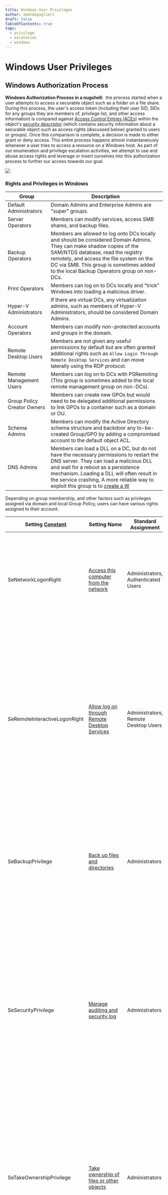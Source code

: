 ```yaml
---
title: Windows User Privileges
author: amandaguglieri
draft: false
TableOfContents: true
tags:
  - privilege
  - escalation
  - windows
---
```

# Windows User Privileges

## Windows Authorization Process

**Windows Authorization Process in a nugshell:**  the process started when a user attempts to access a securable object such as a folder on a file share. During this process, the user's access token (including their user SID, SIDs for any groups they are members of, privilege list, and other access information) is compared against [Access Control Entries (ACEs)](https://docs.microsoft.com/en-us/windows/win32/secauthz/access-control-entries) within the object's [security descriptor](https://docs.microsoft.com/en-us/windows/win32/secauthz/security-descriptors) (which contains security information about a securable object such as access rights (discussed below) granted to users or groups). Once this comparison is complete, a decision is made to either grant or deny access. This entire process happens almost instantaneously whenever a user tries to access a resource on a Windows host. As part of our enumeration and privilege escalation activities, we attempt to use and abuse access rights and leverage or insert ourselves into this authorization process to further our access towards our goal.

![](img/privileges.png)


### Rights and Privileges in Windows

| **Group**                   | **Description**                                                                                                                                                                                                                                                                                                                                                                                    |
| --------------------------- | -------------------------------------------------------------------------------------------------------------------------------------------------------------------------------------------------------------------------------------------------------------------------------------------------------------------------------------------------------------------------------------------------- |
| Default Administrators      | Domain Admins and Enterprise Admins are "super" groups.                                                                                                                                                                                                                                                                                                                                            |
| Server Operators            | Members can modify services, access SMB shares, and backup files.                                                                                                                                                                                                                                                                                                                                  |
| Backup Operators            | Members are allowed to log onto DCs locally and should be considered Domain Admins. They can make shadow copies of the SAM/NTDS database, read the registry remotely, and access the file system on the DC via SMB. This group is sometimes added to the local Backup Operators group on non-DCs.                                                                                                  |
| Print Operators             | Members can log on to DCs locally and "trick" Windows into loading a malicious driver.                                                                                                                                                                                                                                                                                                             |
| Hyper-V Administrators      | If there are virtual DCs, any virtualization admins, such as members of Hyper-V Administrators, should be considered Domain Admins.                                                                                                                                                                                                                                                                |
| Account Operators           | Members can modify non-protected accounts and groups in the domain.                                                                                                                                                                                                                                                                                                                                |
| Remote Desktop Users        | Members are not given any useful permissions by default but are often granted additional rights such as `Allow Login Through Remote Desktop Services` and can move laterally using the RDP protocol.                                                                                                                                                                                               |
| Remote Management Users     | Members can log on to DCs with PSRemoting (This group is sometimes added to the local remote management group on non-DCs).                                                                                                                                                                                                                                                                         |
| Group Policy Creator Owners | Members can create new GPOs but would need to be delegated additional permissions to link GPOs to a container such as a domain or OU.                                                                                                                                                                                                                                                              |
| Schema Admins               | Members can modify the Active Directory schema structure and backdoor any to-be-created Group/GPO by adding a compromised account to the default object ACL.                                                                                                                                                                                                                                       |
| DNS Admins                  | Members can load a DLL on a DC, but do not have the necessary permissions to restart the DNS server. They can load a malicious DLL and wait for a reboot as a persistence mechanism. Loading a DLL will often result in the service crashing. A more reliable way to exploit this group is to [create a W](https://web.archive.org/web/20231115070425/https://cube0x0.github.io/Pocing-Beyond-DA/) |

Depending on group membership, and other factors such as privileges assigned via domain and local Group Policy, users can have various rights assigned to their account. 

| Setting [Constant](https://docs.microsoft.com/en-us/windows/win32/secauthz/privilege-constants) | Setting Name                                                                                                                                                                              | Standard Assignment                                     | Description                                                                                                                                                                                                                                                                                                                                                |
| ----------------------------------------------------------------------------------------------- | ----------------------------------------------------------------------------------------------------------------------------------------------------------------------------------------- | ------------------------------------------------------- | ---------------------------------------------------------------------------------------------------------------------------------------------------------------------------------------------------------------------------------------------------------------------------------------------------------------------------------------------------------- |
| SeNetworkLogonRight                                                                             | [Access this computer from the network](https://docs.microsoft.com/en-us/windows/security/threat-protection/security-policy-settings/access-this-computer-from-the-network)               | Administrators, Authenticated Users                     | Determines which users can connect to the device from the network. This is required by network protocols such as SMB, NetBIOS, CIFS, and COM+.                                                                                                                                                                                                             |
| SeRemoteInteractiveLogonRight                                                                   | [Allow log on through Remote Desktop Services](https://docs.microsoft.com/en-us/windows/security/threat-protection/security-policy-settings/allow-log-on-through-remote-desktop-services) | Administrators, Remote Desktop Users                    | This policy setting determines which users or groups can access the login screen of a remote device through a Remote Desktop Services connection. A user can establish a Remote Desktop Services connection to a particular server but not be able to log on to the console of that same server.                                                           |
| SeBackupPrivilege                                                                               | [Back up files and directories](https://docs.microsoft.com/en-us/windows/security/threat-protection/security-policy-settings/back-up-files-and-directories)                               | Administrators                                          | This user right determines which users can bypass file and directory, registry, and other persistent object permissions for the purposes of backing up the system.                                                                                                                                                                                         |
| SeSecurityPrivilege                                                                             | [Manage auditing and security log](https://docs.microsoft.com/en-us/windows/security/threat-protection/security-policy-settings/manage-auditing-and-security-log)                         | Administrators                                          | This policy setting determines which users can specify object access audit options for individual resources such as files, Active Directory objects, and registry keys. These objects specify their system access control lists (SACL). A user assigned this user right can also view and clear the Security log in Event Viewer.                          |
| SeTakeOwnershipPrivilege                                                                        | [Take ownership of files or other objects](https://docs.microsoft.com/en-us/windows/security/threat-protection/security-policy-settings/take-ownership-of-files-or-other-objects)         | Administrators                                          | This policy setting determines which users can take ownership of any securable object in the device, including Active Directory objects, NTFS files and folders, printers, registry keys, services, processes, and threads.                                                                                                                                |
| SeDebugPrivilege                                                                                | [Debug programs](https://docs.microsoft.com/en-us/windows/security/threat-protection/security-policy-settings/debug-programs)                                                             | Administrators                                          | This policy setting determines which users can attach to or open any process, even a process they do not own. Developers who are debugging their applications do not need this user right. Developers who are debugging new system components need this user right. This user right provides access to sensitive and critical operating system components. |
| SeImpersonatePrivilege                                                                          | [Impersonate a client after authentication](https://docs.microsoft.com/en-us/windows/security/threat-protection/security-policy-settings/impersonate-a-client-after-authentication)       | Administrators, Local Service, Network Service, Service | This policy setting determines which programs are allowed to impersonate a user or another specified account and act on behalf of the user.                                                                                                                                                                                                                |
| SeLoadDriverPrivilege                                                                           | [Load and unload device drivers](https://docs.microsoft.com/en-us/windows/security/threat-protection/security-policy-settings/load-and-unload-device-drivers)                             | Administrators                                          | This policy setting determines which users can dynamically load and unload device drivers. This user right is not required if a signed driver for the new hardware already exists in the driver.cab file on the device. Device drivers run as highly privileged code.                                                                                      |
| SeRestorePrivilege                                                                              | [Restore files and directories](https://docs.microsoft.com/en-us/windows/security/threat-protection/security-policy-settings/restore-files-and-directories)                               | Administrators                                          | This security setting determines which users can bypass file, directory, registry, and other persistent object permissions when they restore backed up files and directories. It determines which users can set valid security principals as the owner of an object.                                                                                       |


## What are my privileges?

```powershell
whoami /priv
```

Some rights are only available to administrative users and can only be listed/leveraged when running an elevated cmd or PowerShell session. 

When a privilege is listed for our account in the `Disabled` state, it means that our account has the specific privilege assigned. Still, it cannot be used in an access token to perform the associated actions until it is enabled.

### Enable a privilege: alternative #1

Windows does not provide a built-in command or PowerShell cmdlet to enable privileges, so we need some scripting to help us out.

See [PoshPrivilege: Scripts/Enable-Privilege.ps1](https://www.powershellgallery.com/packages/PoshPrivilege/0.3.0.0/Content/Scripts%5CEnable-Privilege.ps1): 

```powershell
Function Enable-Privilege {  
    <#  
        .SYNOPSIS  
            Enables specific privilege or privileges on the current process.  
  
        .DESCRIPTION  
            Enables specific privilege or privileges on the current process.  
          
        .PARAMETER Privilege  
            Specific privilege/s to enable on the current process  
          
        .NOTES  
            Name: Enable-Privilege  
            Author: Boe Prox  
            Version History:  
                1.0 - Initial Version  
  
        .EXAMPLE  
        Enable-Privilege -Privilege SeBackupPrivilege  
  
        Description  
        -----------  
        Enables the SeBackupPrivilege on the existing process  
  
        .EXAMPLE  
        Enable-Privilege -Privilege SeBackupPrivilege, SeRestorePrivilege, SeTakeOwnershipPrivilege  
  
        Description  
        -----------  
        Enables the SeBackupPrivilege, SeRestorePrivilege and SeTakeOwnershipPrivilege on the existing process  
          
    #>  
    [cmdletbinding(  
        SupportsShouldProcess = $True  
    )]  
    Param (  
        [parameter(Mandatory = $True)]  
        [Privileges[]]$Privilege  
    )      
    If ($PSCmdlet.ShouldProcess("Process ID: $PID", "Enable Privilege(s): $($Privilege -join ', ')")) {  
        #region Constants  
        $SE_PRIVILEGE_ENABLED = 0x00000002  
        $SE_PRIVILEGE_DISABLED = 0x00000000  
        $TOKEN_QUERY = 0x00000008  
        $TOKEN_ADJUST_PRIVILEGES = 0x00000020  
        #endregion Constants  
  
        $TokenPriv = New-Object TokPriv1Luid  
        $HandleToken = [intptr]::Zero  
        $TokenPriv.Count = 1  
        $TokenPriv.Attr = $SE_PRIVILEGE_ENABLED  
      
        #Open the process token  
        $Return = [PoshPrivilege]::OpenProcessToken(  
            [PoshPrivilege]::GetCurrentProcess(),  
            ($TOKEN_QUERY -BOR $TOKEN_ADJUST_PRIVILEGES),   
            [ref]$HandleToken  
        )      
        If (-NOT $Return) {  
            Write-Warning "Unable to open process token! Aborting!"  
            Break  
        }  
        ForEach ($Priv in $Privilege) {  
            $PrivValue = $Null  
            $TokenPriv.Luid = 0  
            #Lookup privilege value  
            $Return = [PoshPrivilege]::LookupPrivilegeValue($Null, $Priv, [ref]$PrivValue)               
            If ($Return) {  
                $TokenPriv.Luid = $PrivValue  
                #Adjust the process privilege value  
                $return = [PoshPrivilege]::AdjustTokenPrivileges(  
                    $HandleToken,   
                    $False,   
                    [ref]$TokenPriv,   
                    [System.Runtime.InteropServices.Marshal]::SizeOf($TokenPriv),   
                    [IntPtr]::Zero,   
                    [IntPtr]::Zero  
                )  
                If (-NOT $Return) {  
                    Write-Warning "Unable to enable privilege <$priv>! "  
                }  
            }  
        }  
    }  
}
```

### Enable a privilege: alternative #2

Another script for enabling privileges from: [https://www.leeholmes.com/adjusting-token-privileges-in-powershell/](https://www.leeholmes.com/adjusting-token-privileges-in-powershell/)

```powershell
param(    ## The privilege to adjust. This set is taken from
    ## http://msdn.microsoft.com/en-us/library/bb530716(VS.85).aspx

    [ValidateSet(
        "SeAssignPrimaryTokenPrivilege", "SeAuditPrivilege", "SeBackupPrivilege",
        "SeChangeNotifyPrivilege", "SeCreateGlobalPrivilege", "SeCreatePagefilePrivilege",
        "SeCreatePermanentPrivilege", "SeCreateSymbolicLinkPrivilege", "SeCreateTokenPrivilege",
        "SeDebugPrivilege", "SeEnableDelegationPrivilege", "SeImpersonatePrivilege", "SeIncreaseBasePriorityPrivilege",
        "SeIncreaseQuotaPrivilege", "SeIncreaseWorkingSetPrivilege", "SeLoadDriverPrivilege",
        "SeLockMemoryPrivilege", "SeMachineAccountPrivilege", "SeManageVolumePrivilege",
        "SeProfileSingleProcessPrivilege", "SeRelabelPrivilege", "SeRemoteShutdownPrivilege",
        "SeRestorePrivilege", "SeSecurityPrivilege", "SeShutdownPrivilege", "SeSyncAgentPrivilege",
        "SeSystemEnvironmentPrivilege", "SeSystemProfilePrivilege", "SeSystemtimePrivilege",
        "SeTakeOwnershipPrivilege", "SeTcbPrivilege", "SeTimeZonePrivilege", "SeTrustedCredManAccessPrivilege",
        "SeUndockPrivilege", "SeUnsolicitedInputPrivilege")]
    $Privilege,

    ## The process on which to adjust the privilege. Defaults to the current process.
    $ProcessId = $pid,

    ## Switch to disable the privilege, rather than enable it.
    [Switch] $Disable
)

## Taken from P/Invoke.NET with minor adjustments.
$definition = @'
using System;

using System.Runtime.InteropServices;
public class AdjPriv
{
    [DllImport("advapi32.dll", ExactSpelling = true, SetLastError = true)]
    internal static extern bool AdjustTokenPrivileges(IntPtr htok, bool disall,
        ref TokPriv1Luid newst, int len, IntPtr prev, IntPtr relen);

    [DllImport("advapi32.dll", ExactSpelling = true, SetLastError = true)]
    internal static extern bool OpenProcessToken(IntPtr h, int acc, ref IntPtr phtok);

    [DllImport("advapi32.dll", SetLastError = true)]
    internal static extern bool LookupPrivilegeValue(string host, string name, ref long pluid);

    [StructLayout(LayoutKind.Sequential, Pack = 1)]
    internal struct TokPriv1Luid
    {
        public int Count;
        public long Luid;
        public int Attr;
    }

    internal const int SE_PRIVILEGE_ENABLED = 0x00000002;
    internal const int SE_PRIVILEGE_DISABLED = 0x00000000;
    internal const int TOKEN_QUERY = 0x00000008;
    internal const int TOKEN_ADJUST_PRIVILEGES = 0x00000020;

    public static bool EnablePrivilege(long processHandle, string privilege, bool disable)
    {
        bool retVal;
        TokPriv1Luid tp;
        IntPtr hproc = new IntPtr(processHandle);
        IntPtr htok = IntPtr.Zero;
        retVal = OpenProcessToken(hproc, TOKEN_ADJUST_PRIVILEGES | TOKEN_QUERY, ref htok);
        tp.Count = 1;
        tp.Luid = 0;

        if(disable)
        {
            tp.Attr = SE_PRIVILEGE_DISABLED;
        }
        else
        {
            tp.Attr = SE_PRIVILEGE_ENABLED;
        }

        retVal = LookupPrivilegeValue(null, privilege, ref tp.Luid);
        retVal = AdjustTokenPrivileges(htok, false, ref tp, 0, IntPtr.Zero, IntPtr.Zero);
        return retVal;
    }
}
'@

$processHandle = (Get-Process -id $ProcessId).Handle
$type = Add-Type $definition -PassThru
$type[0]::EnablePrivilege($processHandle, $Privilege, $Disable)
```


## 🤷 Abusing SeImpersonate and SeAssignPrimaryToken

In Windows, every process has a token that has information about the account that is running it. These tokens are not considered secure resources, as they are just locations within memory.

 To utilize the token, the `SeImpersonate` privilege is needed.  It is only given to administrative accounts.

We will often run into this privilege after gaining remote code execution via an application that runs in the context of a service account. 
 
**List our privileges**

```
whoami /priv
```

If the command `whoami /priv` confirms that [SeImpersonatePrivilege](https://docs.microsoft.com/en-us/troubleshoot/windows-server/windows-security/seimpersonateprivilege-secreateglobalprivilege) is listed, we may  use it to impersonate a privileged account such as `NT AUTHORITY\SYSTEM`.

For that there are several tools such as [JuicyPotato](https://github.com/ohpe/juicy-potato), [PrintSpoofer](https://github.com/itm4n/PrintSpoofer), or [RoguePotato](https://github.com/antonioCoco/RoguePotato) to escalate to `SYSTEM` level privileges, depending on the target host.


### 🥔 JuicyPotato: SeImpersonate or SeAssignPrimaryToken

[RottenPotatoNG](https://github.com/breenmachine/RottenPotatoNG) and its [variants](https://github.com/decoder-it/lonelypotato) leverages the privilege escalation chain based on [`BITS`](https://msdn.microsoft.com/en-us/library/windows/desktop/bb968799\(v=vs.85\).aspx) [service](https://github.com/breenmachine/RottenPotatoNG/blob/4eefb0dd89decb9763f2bf52c7a067440a9ec1f0/RottenPotatoEXE/MSFRottenPotato/MSFRottenPotato.cpp#L126) having the MiTM listener on `127.0.0.1:6666` and when you have `SeImpersonate` or `SeAssignPrimaryToken` privileges. During a Windows build review we found a setup where `BITS` was intentionally disabled and port `6666` was taken.

[See more on JuicyPotato](juicypotato.md)


### 🖨️ PrintNightmare

`PrintNightmare` is the nickname given to two vulnerabilities ([CVE-2021-34527](https://msrc.microsoft.com/update-guide/vulnerability/CVE-2021-34527) and [CVE-2021-1675](https://msrc.microsoft.com/update-guide/vulnerability/CVE-2021-1675)) found in the [Print Spooler service](https://docs.microsoft.com/en-us/openspecs/windows_protocols/ms-prsod/7262f540-dd18-46a3-b645-8ea9b59753dc) that runs on all Windows operating systems.

[See more on PrintNightmare](printnightmare.md)


###  🏊 Print Spooler / PrintSpoofer: SeImpersonatePrivilege + Windows Print Spooler service
The Print Spooler exploitation leverages the Windows Print Spooler service in conjunction with the SeImpersonatePrivilege privilege. The goal is to impersonate a SYSTEM token to escalate privileges. Tools like PrintSpoofer automate this process effectively. Below are detailed steps for exploiting this vulnerability:

[See more on PrintSpoofer](printspoofer.md)


## 🗒️ Abusing SeDebugPrivilege

This privilege can be used to capture sensitive information from system memory, or access/modify kernel and application structures. A user might be assigned the SeDebugPrivilege without belonging to the administrators group.

[See more on SeDebugPrivilege](sedebugprivilege.md).


## 🅾️ SeTakeOwnershipPrivilege

[SeTakeOwnershipPrivilege](https://docs.microsoft.com/en-us/windows/security/threat-protection/security-policy-settings/take-ownership-of-files-or-other-objects) grants a user the ability to take ownership of any "securable object," meaning Active Directory objects, NTFS files/folders, printers, registry keys, services, and processes. This privilege assigns [WRITE_OWNER](https://docs.microsoft.com/en-us/windows/win32/secauthz/standard-access-rights) rights over an object, meaning the user can change the owner within the object's security descriptor.

[See more on SeTakeOwnershipPrivilege](setakeownershipprivilege.md).

## Detection

By logging event [4672: Special privileges assigned to new logon](https://docs.microsoft.com/en-us/windows/security/threat-protection/auditing/event-4672) which will generate an event if certain sensitive privileges are assigned to a new logon session. This can be fine-tuned in many ways, such as by monitoring privileges that should _never_ be assigned or those that should only ever be assigned to specific accounts.

## Other resources

- [Windows Privilege Abuse: Auditing, Detection, and Defense](https://blog.palantir.com/windows-privilege-abuse-auditing-detection-and-defense-3078a403d74e)


